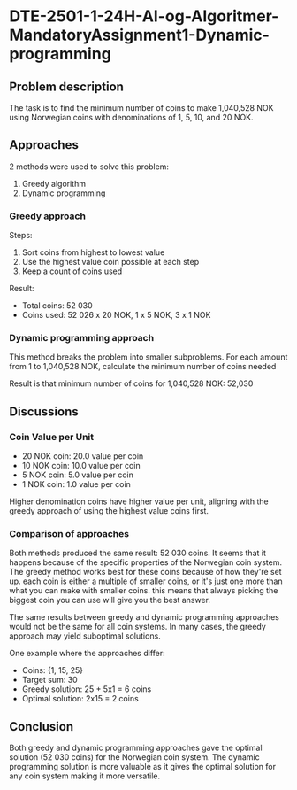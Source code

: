 # DTE-2501-1-24H-AI-og-Algoritmer-MandatoryAssignment1-Dynamic-programming

## Problem description

The task is to find the minimum number of coins to make 1,040,528 NOK using Norwegian coins with denominations of 1, 5, 10, and 20 NOK.

## Approaches

2 methods were used to solve this problem:
1. Greedy algorithm
2. Dynamic programming

### Greedy approach

Steps:
1. Sort coins from highest to lowest value
2. Use the highest value coin possible at each step
3. Keep a count of coins used

Result:
- Total coins: 52 030
- Coins used: 52 026 x 20 NOK, 1 x 5 NOK, 3 x 1 NOK

### Dynamic programming approach

This method breaks the problem into smaller subproblems. For each amount from 1 to 1,040,528 NOK, calculate the minimum number of coins needed

Result is that minimum number of coins for 1,040,528 NOK: 52,030

## Discussions

### Coin Value per Unit

- 20 NOK coin: 20.0 value per coin
- 10 NOK coin: 10.0 value per coin
- 5 NOK coin: 5.0 value per coin
- 1 NOK coin: 1.0 value per coin

Higher denomination coins have higher value per unit, aligning with the greedy approach of using the highest value coins first.

### Comparison of approaches

Both methods produced the same result: 52 030 coins. It seems that it happens because of the specific properties of the Norwegian coin system.
The greedy method works best for these coins because of how they're set up. each coin is either a multiple of smaller coins, or it's just one more than what you can make with smaller coins. this means that always picking the biggest coin you can use will give you the best answer. 

The same results between greedy and dynamic programming approaches would not be the same for all coin systems. In many cases, the greedy approach may yield suboptimal solutions.

One example where the approaches differ:
- Coins: {1, 15, 25}
- Target sum: 30
- Greedy solution: 25 + 5x1 = 6 coins
- Optimal solution: 2x15 = 2 coins

## Conclusion

Both greedy and dynamic programming approaches gave the optimal solution (52 030 coins) for the Norwegian coin system. The dynamic programming solution is more valuable as it gives the optimal solution for any coin system making it more versatile.
